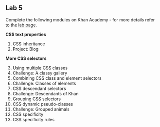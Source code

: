 ## Lab 5 

Complete the following modules on Khan Academy - for more details refer to the [lab page](./labs.md).

**CSS text properties**

1. CSS inheritance
2. Project: Blog

**More CSS selectors**

3. Using multiple CSS classes
4. Challenge: A classy gallery
5. Combining CSS class and element selectors
6. Challenge: Classes of elements
7. CSS descendant selectors
8. Challenge: Descendants of Khan
9. Grouping CSS selectors
10. CSS dynamic pseudo-classes
11. Challenge: Grouped animals
12. CSS specificity
13. CSS specificity rules